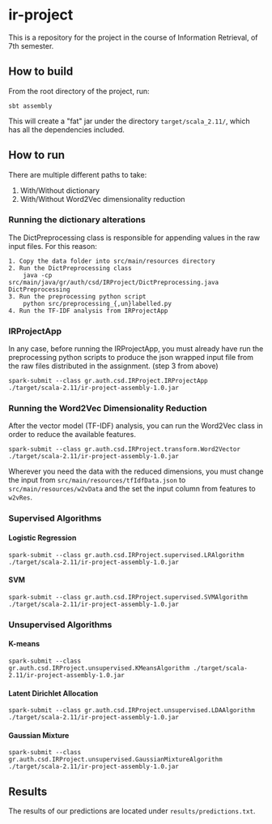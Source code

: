 # ir-project

This is a repository for the project in the course of Information Retrieval, of 7th semester.

## How to build

From the root directory of the project, run:

```
sbt assembly
```

This will create a "fat" jar under the directory `target/scala_2.11/`, which has all the dependencies included.

## How to run

There are multiple different paths to take:

1. With/Without dictionary
2. With/Without Word2Vec dimensionality reduction

### Running the dictionary alterations

The DictPreprocessing class is responsible for appending values in the raw input files. For this reason:

```
1. Copy the data folder into src/main/resources directory
2. Run the DictPreprocessing class
    java -cp src/main/java/gr/auth/csd/IRProject/DictPreprocessing.java DictPreprocessing
3. Run the preprocessing python script
    python src/preprocessing_{,un}labelled.py
4. Run the TF-IDF analysis from IRProjectApp
```

### IRProjectApp

In any case, before running the IRProjectApp, 
you must already have run the preprocessing python scripts to produce the json wrapped input file from the raw files distributed in the assignment.
(step 3 from above)

```
spark-submit --class gr.auth.csd.IRProject.IRProjectApp ./target/scala-2.11/ir-project-assembly-1.0.jar
```

### Running the Word2Vec Dimensionality Reduction

After the vector model (TF-IDF) analysis, you can run the Word2Vec class in order to reduce the available features.

```
spark-submit --class gr.auth.csd.IRProject.transform.Word2Vector ./target/scala-2.11/ir-project-assembly-1.0.jar
```

Wherever you need the data with the reduced dimensions, you must change the input from `src/main/resources/tfIdfData.json` to `src/main/resources/w2vData` and the set the input 
column from features to `w2vRes`.


### Supervised Algorithms

#### Logistic Regression

```
spark-submit --class gr.auth.csd.IRProject.supervised.LRAlgorithm ./target/scala-2.11/ir-project-assembly-1.0.jar
```

#### SVM

```
spark-submit --class gr.auth.csd.IRProject.supervised.SVMAlgorithm ./target/scala-2.11/ir-project-assembly-1.0.jar
```


### Unsupervised Algorithms

#### K-means

```
spark-submit --class gr.auth.csd.IRProject.unsupervised.KMeansAlgorithm ./target/scala-2.11/ir-project-assembly-1.0.jar
```


#### Latent Dirichlet Allocation

```
spark-submit --class gr.auth.csd.IRProject.unsupervised.LDAAlgorithm ./target/scala-2.11/ir-project-assembly-1.0.jar
```

#### Gaussian Mixture

```
spark-submit --class gr.auth.csd.IRProject.unsupervised.GaussianMixtureAlgorithm ./target/scala-2.11/ir-project-assembly-1.0.jar
```

## Results

The results of our predictions are located under `results/predictions.txt`.
